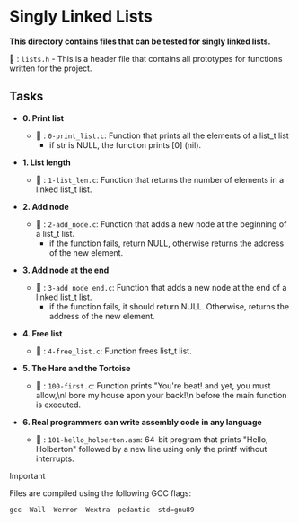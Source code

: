 # Singly Linked Lists

**This directory contains files that can be tested for singly linked lists.**

:file_folder: : `lists.h` - This is a header file that contains all prototypes for functions written for the project.

## Tasks

- **0. Print list**

   - :file_folder: : `0-print_list.c`: Function that prints all the elements of a list_t list
     - if str is NULL, the function prints [0] (nil).

- **1. List length**

   - :file_folder: : `1-list_len.c`: Function that returns the number of elements in a linked list_t list.

- **2. Add node**

   - :file_folder: : `2-add_node.c`: Function that adds a new node at the beginning of a list_t list.
      - if the function fails, return NULL, otherwise returns the address of the new element.

- **3. Add node at the end**

   - :file_folder: : `3-add_node_end.c`: Function that adds a new node at the end of a linked list_t list.
     - if the function fails, it should return NULL. Otherwise, returns the address of the new element.

- **4. Free list**

   - :file_folder: : `4-free_list.c`: Function frees list_t list.

- **5. The Hare and the Tortoise**

   - :file_folder: : `100-first.c`: Function prints "You're beat! and yet, you must allow,\nI bore my house apon your back!\n before the main function is executed.

- **6. Real programmers can write assembly code in any language**

   - :file_folder: : `101-hello_holberton.asm`: 64-bit program that prints "Hello, Holberton" followed by a new line using only the printf without interrupts.

> [!IMPORTANT]
> Files are compiled using the following GCC flags:

`gcc -Wall -Werror -Wextra -pedantic -std=gnu89`

